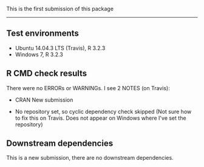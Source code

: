 This is the first submission of this package

---

## Test environments
* Ubuntu 14.04.3 LTS (Travis), R 3.2.3
* Windows 7, R 3.2.3

## R CMD check results

There were no ERRORs or WARNINGs. I see 2 NOTES (on Travis):

* CRAN New submission

* No repository set, so cyclic dependency check skipped 
  (Not sure how to fix this on Travis. Does not appear on Windows where I've set the repository)

## Downstream dependencies

This is a new submission, there are no downstream dependencies.